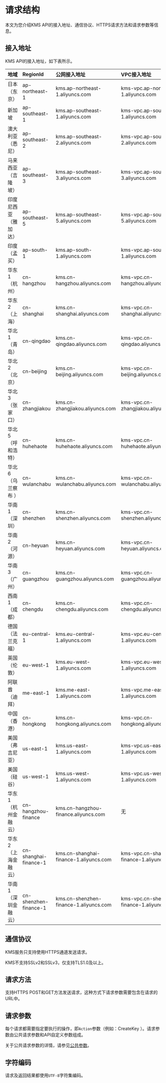 # 请求结构

本文为您介绍KMS API的接入地址、通信协议、HTTPS请求方法和请求参数等信息。

## 接入地址

KMS API的接入地址，如下表所示。

|地域|RegionId|公网接入地址|VPC接入地址|
|:-|:-------|:-----|:------|
|日本（东京）|ap-northeast-1|kms.ap-northeast-1.aliyuncs.com|kms-vpc.ap-northeast-1.aliyuncs.com|
|新加坡|ap-southeast-1|kms.ap-southeast-1.aliyuncs.com|kms-vpc.ap-southeast-1.aliyuncs.com|
|澳大利亚（悉尼）|ap-southeast-2|kms.ap-southeast-2.aliyuncs.com|kms-vpc.ap-southeast-2.aliyuncs.com|
|马来西亚（吉隆坡）|ap-southeast-3|kms.ap-southeast-3.aliyuncs.com|kms-vpc.ap-southeast-3.aliyuncs.com|
|印度尼西亚（雅加达）|ap-southeast-5|kms.ap-southeast-5.aliyuncs.com|kms-vpc.ap-southeast-5.aliyuncs.com|
|印度（孟买）|ap-south-1|kms.ap-south-1.aliyuncs.com|kms-vpc.ap-south-1.aliyuncs.com|
|华东1（杭州）|cn-hangzhou|kms.cn-hangzhou.aliyuncs.com|kms-vpc.cn-hangzhou.aliyuncs.com|
|华东2（上海）|cn-shanghai|kms.cn-shanghai.aliyuncs.com|kms-vpc.cn-shanghai.aliyuncs.com|
|华北1（青岛）|cn-qingdao|kms.cn-qingdao.aliyuncs.com|kms-vpc.cn-qingdao.aliyuncs.com|
|华北2（北京）|cn-beijing|kms.cn-beijing.aliyuncs.com|kms-vpc.cn-beijing.aliyuncs.com|
|华北3（张家口）|cn-zhangjiakou|kms.cn-zhangjiakou.aliyuncs.com|kms-vpc.cn-zhangjiakou.aliyuncs.com|
|华北5（呼和浩特）|cn-huhehaote|kms.cn-huhehaote.aliyuncs.com|kms-vpc.cn-huhehaote.aliyuncs.com|
|华北6（乌兰察布 ）|cn-wulanchabu|kms.cn-wulanchabu.aliyuncs.com|kms-vpc.cn-wulanchabu.aliyuncs.com|
|华南1（深圳）|cn-shenzhen|kms.cn-shenzhen.aliyuncs.com|kms-vpc.cn-shenzhen.aliyuncs.com|
|华南2（河源）|cn-heyuan|kms.cn-heyuan.aliyuncs.com|kms-vpc.cn-heyuan.aliyuncs.com|
|华南3（广州）|cn-guangzhou|kms.cn-guangzhou.aliyuncs.com|kms-vpc.cn-guangzhou.aliyuncs.com|
|西南1（成都）|cn-chengdu|kms.cn-chengdu.aliyuncs.com|kms-vpc.cn-chengdu.aliyuncs.com|
|德国（法兰克福）|eu-central-1|kms.eu-central-1.aliyuncs.com|kms-vpc.eu-central-1.aliyuncs.com|
|英国（伦敦）|eu-west-1|kms.eu-west-1.aliyuncs.com|kms-vpc.eu-west-1.aliyuncs.com|
|阿联酋（迪拜）|me-east-1|kms.me-east-1.aliyuncs.com|kms-vpc.me-east-1.aliyuncs.com|
|中国（香港）|cn-hongkong|kms.cn-hongkong.aliyuncs.com|kms-vpc.cn-hongkong.aliyuncs.com|
|美国（弗吉尼亚）|us-east-1|kms.us-east-1.aliyuncs.com|kms-vpc.us-east-1.aliyuncs.com|
|美国（硅谷）|us-west-1|kms.us-west-1.aliyuncs.com|kms-vpc.us-west-1.aliyuncs.com|
|华东1（杭州金融云）|cn-hangzhou-finance|kms.cn-hangzhou-finance.aliyuncs.com|无|
|华东2（上海金融云）|cn-shanghai-finance-1|kms.cn-shanghai-finance-1.aliyuncs.com|kms-vpc.cn-shanghai-finance-1.aliyuncs.com|
|华南1（深圳金融云）|cn-shenzhen-finance-1|kms.cn-shenzhen-finance-1.aliyuncs.com|kms-vpc.cn-shenzhen-finance-1.aliyuncs.com|

## 通信协议

KMS服务只支持使用HTTPS通道发送请求。

KMS不支持SSLv2和SSLv3，仅支持TLS1.0及以上。

## 请求方法

支持HTTPS POST和GET方法发送请求，这种方式下请求参数需要包含在请求的URL中。

## 请求参数

每个请求都需要指定要执行的操作，即`Action`参数（例如：CreateKey ）。请求参数由公共请求参数和API自定义参数组成。

关于公共请求参数的详情，请参见[公共参数](/intl.zh-CN/API参考/调用方式/公共参数.md)。

## 字符编码

请求及返回结果都使用`UTF-8`字符集编码。

